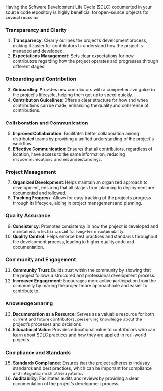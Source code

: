 Having the Software Development Life Cycle (SDLC) documented in your source code repository is highly beneficial for open-source projects for several reasons:

### Transparency and Clarity
1. **Transparency**: Clearly outlines the project's development process, making it easier for contributors to understand how the project is managed and developed.
2. **Expectations Management**: Sets clear expectations for new contributors regarding how the project operates and progresses through different stages.

### Onboarding and Contribution
3. **Onboarding**: Provides new contributors with a comprehensive guide to the project's lifecycle, helping them get up to speed quickly.
4. **Contribution Guidelines**: Offers a clear structure for how and when contributions can be made, enhancing the quality and coherence of contributions.

### Collaboration and Communication
5. **Improved Collaboration**: Facilitates better collaboration among distributed teams by providing a unified understanding of the project's workflow.
6. **Effective Communication**: Ensures that all contributors, regardless of location, have access to the same information, reducing miscommunications and misunderstandings.

### Project Management
7. **Organized Development**: Helps maintain an organized approach to development, ensuring that all stages from planning to deployment are documented and followed.
8. **Tracking Progress**: Allows for easy tracking of the project’s progress through its lifecycle, aiding in project management and planning.

### Quality Assurance
9. **Consistency**: Promotes consistency in how the project is developed and maintained, which is crucial for long-term sustainability.
10. **Quality Control**: Helps enforce best practices and standards throughout the development process, leading to higher quality code and documentation.

### Community and Engagement
11. **Community Trust**: Builds trust within the community by showing that the project follows a structured and professional development process.
12. **Increased Engagement**: Encourages more active participation from the community by making the project more approachable and easier to contribute to.

### Knowledge Sharing
13. **Documentation as a Resource**: Serves as a valuable resource for both current and future contributors, preserving knowledge about the project’s processes and decisions.
14. **Educational Value**: Provides educational value to contributors who can learn about SDLC practices and how they are applied in real-world projects.

### Compliance and Standards
15. **Standards Compliance**: Ensures that the project adheres to industry standards and best practices, which can be important for compliance and integration with other systems.
16. **Auditability**: Facilitates audits and reviews by providing a clear documentation of the project’s development process.


